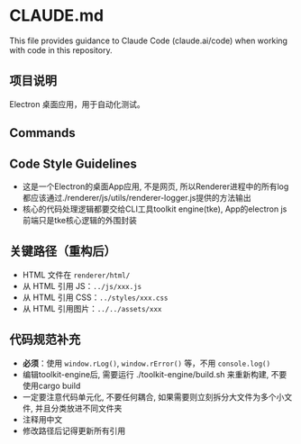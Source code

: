 # CLAUDE.md

This file provides guidance to Claude Code (claude.ai/code) when working with code in this repository.

## 项目说明
Electron 桌面应用，用于自动化测试。

## Commands

## Code Style Guidelines
- 这是一个Electron的桌面App应用, 不是网页, 所以Renderer进程中的所有log都应该通过./renderer/js/utils/renderer-logger.js提供的方法输出
- 核心的代码处理逻辑都要交给CLI工具toolkit engine(tke), App的electron js前端只是tke核心逻辑的外围封装

## 关键路径（重构后）
- HTML 文件在 `renderer/html/` 
- 从 HTML 引用 JS：`../js/xxx.js`
- 从 HTML 引用 CSS：`../styles/xxx.css`
- 从 HTML 引用图片：`../../assets/xxx`

## 代码规范补充
- **必须**：使用 `window.rLog()`, `window.rError()` 等，不用 `console.log()`
- 编辑toolkit-engine后, 需要运行 ./toolkit-engine/build.sh 来重新构建, 不要使用cargo build
- 一定要注意代码单元化, 不要任何耦合, 如果需要则立刻拆分大文件为多个小文件, 并且分类放进不同文件夹
- 注释用中文
- 修改路径后记得更新所有引用
